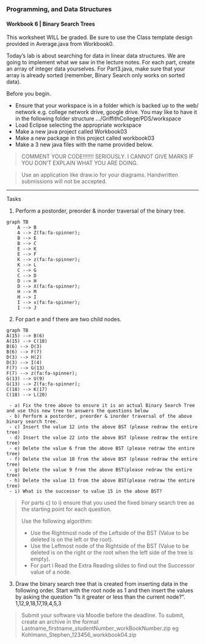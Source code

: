 ### Programming, and Data Structures

#### Workbook 6 | Binary Search Trees

This worksheet WILL be graded. Be sure to use the Class template design provided in Average.java from Workbook0.

Today’s lab is about searching for data in linear data structures. We are going to implement what we saw in the lecture notes. For each part, create an array of integer data yourselves. For Part3.java, make sure that your array is already sorted (remember, Binary Search only works on sorted data).

Before you begin.

- Ensure that your workspace is in a folder which is backed up to the web/ network e.g. college network drive, google drive. You may like to have it in the following folder structure …/GriffithCollege/PDS/workspace
- Load Eclipse selecting the appropriate workspace
- Make a new java project called Workbook03
- Make a new package in this project called workbook03
- Make a 3 new java files with the name provided below.

> COMMENT YOUR CODE!!!!!!! SERIOUSLY. I CANNOT GIVE MARKS IF YOU DON’T
> EXPLAIN WHAT YOU ARE DOING.

> Use an application like draw.io for your diagrams. Handwritten  
> submissions will not be accepted.

---

Tasks

1. Perform a postorder, preorder & inorder traversal of the binary tree.

```mermaid
graph TB
    A --> B
    A --> Z(fa:fa-spinner);
    B --> E
    B --> C
    E --> K
    E --> F
    K --> z(fa:fa-spinner);
    K --> L
    C --> G
    C --> D
    D --> H
    D --> X(fa:fa-spinner);
    H --> M
    H --> I
    I --> x(fa:fa-spinner);
    I --> J
```

2. For part e and f there are two child nodes.

```mermaid
graph TB
A(15) --> B(6)
A(15) --> C(18)
B(6) --> D(3)
B(6) --> F(7)
D(3) --> H(2)
D(3) --> I(4)
F(7) --> G(13)
F(7) --> z(fa:fa-spinner);
G(13) --> U(9)
G(13) --> Z(fa:fa-spinner);
C(18) --> K(17)
C(18) --> L(20)

```

     - a) Fix the tree above to ensure it is an actual Binary Search Tree and use this new tree to answers the questions below
     - b) Perform a postorder, preorder & inorder traversal of the above binary search tree.
     - c) Insert the value 12 into the above BST (please redraw the entire tree)
     - d) Insert the value 22 into the above BST (please redraw the entire tree)
     - e) Delete the value 6 from the above BST (please redraw the entire tree)
     - f) Delete the value 18 from the above BST (please redraw the entire tree)
     - g) Delete the value 9 from the above BST(please redraw the entire tree)
     - h) Delete the value 13 from the above BST(please redraw the entire tree)
     - i) What is the successor to value 15 in the above BST?

> For parts c) to i) ensure that you used the fixed binary search tree as the starting point for each question.
>
> Use the following algorithm:
>
> - Use the Rightmost node of the Leftside of the BST (Value to be deleted is on the left or the root).
> - Use the Leftmost node of the Rightside of the BST (Value to be deleted is on the right or the root when the left side of the tree is empty).
> - For part i Read the Extra Reading slides to find out the Successor value of a node.

3. Draw the binary search tree that is created from inserting data in the following order. Start with the root node as 1 and then insert the values by asking the question “Is it greater or less than the current node?”.
   1,12,9,18,17,19,4,5,3

> Submit your software via Moodle before the deadline. To submit, create an archive in the format
> Lastname_firstname_studentNumber_workBookNumber.zip eg Kohlmann_Stephen_123456_workkbook04.zip

